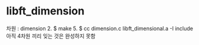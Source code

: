 # libft_dimension

차원 : dimension
2. $ make
5. $ cc dimension.c libft_dimensional.a -I include
아직 4차원 끼리 잊는 것은 완성하지 못함